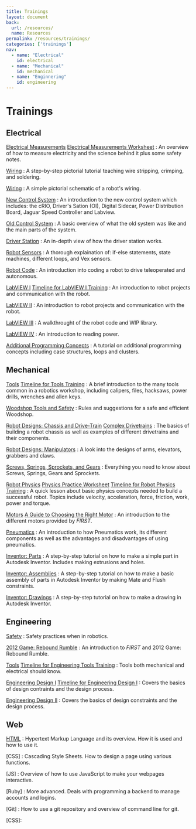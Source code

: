 ```yaml
---
title: Trainings
layout: document
back:
  url: /resources/
  name: Resources
permalink: /resources/trainings/
categories: ['trainings']
nav:
  - name: "Electrical"
    id: electrical
  - name: "Mechanical"
    id: mechanical
  - name: "Enginnering"
    id: engineering
---
```


# Trainings

## Electrical

[Electrical Measurements]
[Electrical Measurements Worksheet]
: An overview of how to measure electricity and the science behind it plus some safety notes.

[Wiring][Wiring 1]
: A step-by-step pictorial tutorial teaching wire stripping, crimping, and soldering.

[Wiring][Wiring 2]
: A simple pictorial schematic of a robot's wiring.

[New Control System]
: An introduction to the new control system which includes: the cRIO, Driver's Sation (OI), Digital Sidecar, Power Distribution Board, Jaguar Speed Controller and Labview.

[Old Control System]
: A basic overview of what the old system was like and the main parts of the system.

[Driver Station]
: An in-depth view of how the driver station works.

[Robot Sensors]
: A thorough explaination of: if-else statements, state machines, different loops, and Vex sensors.

[Robot Code]
: An introduction into coding a robot to drive teleoperated and autonomous.

[LabVIEW I]
[Timeline for LabVIEW I Training]
: An introduction to robot projects and communication with the robot.

[LabVIEW II]
: An introduction to robot projects and communication with the robot.

[LabVIEW III]
: A walkthrought of the robot code and WIP library.

[LabVIEW IV]
: An introduction to reading power.

[Additional Programming Concepts]
: A tutorial on additional programming concepts including case structures, loops and clusters.

## Mechanical

[Tools]
[Timeline for Tools Training]
: A brief introduction to the many tools common in a robotics workshop, including calipers, files, hacksaws, power drills, wrenches and allen keys.

[Woodshop Tools and Safety]
: Rules and suggestions for a safe and efficient Woodshop.

[Robot Designs: Chassis and Drive-Train]
[Complex Drivetrains]
: The basics of building a robot chassis as well as examples of different drivetrains and their components.

[Robot Designs: Manipulators]
: A look into the designs of arms, elevators, grabbers and claws.

[Screws, Springs, Sprockets, and Gears]
: Everything you need to know about Screws, Springs, Gears and Sprockets.

[Robot Physics]
[Physics Practice Worksheet]
[Timeline for Robot Physics Training]
: A quick lesson about basic physics concepts needed to build a successful robot. Topics include velocity, acceleration, force, friction, work, power and torque.

[Motors]
[A Guide to Choosing the Right Motor]
: An introduction to the different motors provided by <i class="first">FIRST</i>.

[Pneumatics]
: An introduction to how Pneumatics work, its different components as well as the advantages and disadvantages of using pneumatics.

[Inventor: Parts]
: A step-by-step tutorial on how to make a simple part in Autodesk Inventor. Includes making extrusions and holes.

[Inventor: Assemblies]
: A step-by-step tutorial on how to make a basic assembly of parts in Autodesk Inventor by making Mate and Flush constraints.

[Inventor: Drawings]
: A step-by-step tutorial on how to make a drawing in Autodesk Inventor.

## Engineering

[Safety]
: Safety practices when in robotics.

[2012 Game: Rebound Rumble]
: An introduction to <i class="first">FIRST</i> and 2012 Game: Rebound Rumble.

[Tools]
[Timeline for Engineering Tools Training]
: Tools both mechanical and electrical should know.

[Engineering Design I]
[Timeline for Engineering Design I]
: Covers the basics of design contraints and the design process.

[Engineering Design II]
: Covers the basics of design constraints and the design process.

## Web

[HTML]
: Hypertext Markup Language and its overview. How it is used and how to use it.

[CSS]
: Cascading Style Sheets. How to design a page using various functions.

[JS]
: Overview of how to use JavaScript to make your webpages interactive.

[Ruby]
: More advanced. Deals with programming a backend to manage accounts and logins.

[Git]
: How to use a git repository and overview of command line for git.

[Electrical Measurements]: /files/electrical-measurements.pptx
[Electrical Measurements Worksheet]: /files/electrical-measurements-worksheet.pdf
[Wiring 1]: /files/wiring-1.ppt
[Wiring 2]: /files/wiring-2.pdf
[New Control System]: /files/new-control-system.pptx
[Old Control System]: /files/old-control-system.pptx
[Driver Station]: /files/driver-station.pptx
[Robot Sensors]: /files/robot-sensors.pptx
[Robot Code]: /files/robot-code.pptx
[LabVIEW I]: /files/labview-1.ppt
[Timeline for LabVIEW I Training]: /files/labview-1-training.pdf
[LabVIEW II]: /files/labview-2.pptx
[LabVIEW III]: /files/labview-3.pptx
[LabVIEW IV]: /files/labview-4.pptx
[Additional Programming Concepts]: /files/additional-programming-concepts.ppt

[Tools]: /files/tools.ppt
[Timeline for Tools Training]: /files/tools-timeline.pdf
[Woodshop Tools and Safety]: /files/woodshop.doc
[Robot Designs: Chassis and Drive-Train]: /files/chassis-drive-train.ppt
[Complex Drivetrains]: /files/drivetrain.wmv
[Robot Designs: Manipulators]: /files/manipulator.pptx
[Screws, Springs, Sprockets, and Gears]: /files/sssg.ppt
[Robot Physics]: /files/robot-physics.ppt
[Physics Practice Worksheet]: /files/physics-worksheet.doc
[Timeline for Robot Physics Training]: /files/robot-physics-timeline.pdf
[Motors]: /files/motors.ppt
[A Guide to Choosing the Right Motor]: /files/choosing-motors.doc
[Pneumatics]: /files/pneumatics.ppt
[Inventor: Parts]: /files/inventor-parts.ppt
[Inventor: Assemblies]: /files/inventor-assemblies.ppt
[Inventor: Drawings]: /files/inventor-drawings.ppt

[Safety]: /files/safety.ppt
[2012 Game: Rebound Rumble]: /files/2012-game.ppt
[Tools]: /files/tools.ppt
[Timeline for Engineering Tools Training]: /files/tools-timeline.pdf
[Engineering Design I]: /files/design-1.ppt
[Timeline for Engineering Design I]: /files/design-1-timeline.pdf
[Engineering Design II]: /files/design-2.ppt

[HTML]: /files/HTML.ppt
[CSS]: 
